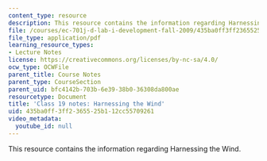 ```yaml
---
content_type: resource
description: This resource contains the information regarding Harnessing the Wind.
file: /courses/ec-701j-d-lab-i-development-fall-2009/435ba0ff3ff2365525b112cc55709261_MITEC_701JF09_lec19_notes.pdf
file_type: application/pdf
learning_resource_types:
- Lecture Notes
license: https://creativecommons.org/licenses/by-nc-sa/4.0/
ocw_type: OCWFile
parent_title: Course Notes
parent_type: CourseSection
parent_uid: bfc4142b-703b-6e39-38b0-36308da800ae
resourcetype: Document
title: 'Class 19 notes: Harnessing the Wind'
uid: 435ba0ff-3ff2-3655-25b1-12cc55709261
video_metadata:
  youtube_id: null
---
```

This resource contains the information regarding Harnessing the Wind.